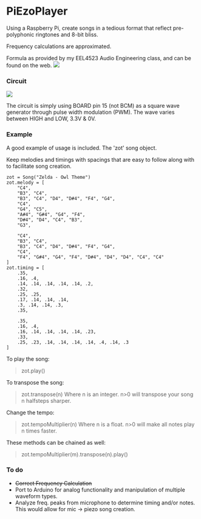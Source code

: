 # PiEzoPlayer
Using a Raspberry Pi, create songs in a tedious format that reflect pre-polyphonic ringtones and 8-bit bliss.

Frequency calculations are approximated. 

Formula as provided by my EEL4523 Audio Engineering class, and can be found on the web.
![](http://puu.sh/hZf6a/0f1ff08f3a.png)

### Circuit
![](http://puu.sh/i6lOj/cfded08350.png)

The circuit is simply using BOARD pin 15 (not BCM) as a square wave generator through pulse width modulation (PWM). The wave varies between HIGH and LOW, 3.3V & 0V.

### Example
A good example of usage is included. The 'zot' song object.

Keep melodies and timings with spacings that are easy to follow along with to facilitate song creation.

```
zot = Song("Zelda - Owl Theme")
zot.melody = [
    "C4",
    "B3", "C4",
    "B3", "C4", "D4", "D#4", "F4", "G4", 
    "C4", 
    "G4", "C5",
    "A#4", "G#4", "G4", "F4", 
    "D#4", "D4", "C4", "B3", 
    "G3",
    
    "C4",
    "B3", "C4",
    "B3", "C4", "D4", "D#4", "F4", "G4", 
    "C4", 
    "F4", "G#4", "G4", "F4", "D#4", "D4", "D4", "C4", "C4"
]
zot.timing = [
    .35,
    .16, .4,
    .14, .14, .14, .14, .14, .2, 
    .32,
    .25, .25,
    .17, .14, .14, .14,
    .3, .14, .14, .3,
    .35,
    
    .35,
    .16, .4,
    .16, .14, .14, .14, .14, .23, 
    .33,
    .25, .23, .14, .14, .14, .14, .4, .14, .3
]
```

To play the song: 
>zot.play()

To transpose the song:
>zot.transpose(n)
Where n is an integer. n>0 will transpose your song n halfsteps sharper.

Change the tempo:
>zot.tempoMultiplier(n)
Where n is a float. n>0 will make all notes play n times faster.

These methods can be chained as well:
>zot.tempoMultiplier(m).transpose(n).play()

### To do
* ~~Correct Frequency Calculation~~
* Port to Arduino for analog functionality and manipulation of multiple waveform types.
* Analyze freq. peaks from microphone to determine timing and/or notes. This would allow for mic -> piezo song creation.
